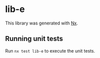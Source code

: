 # lib-e

This library was generated with [Nx](https://nx.dev).

## Running unit tests

Run `nx test lib-e` to execute the unit tests.

